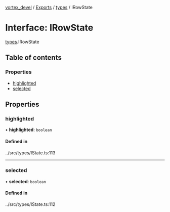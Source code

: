 [vortex_devel](../README.md) / [Exports](../modules.md) / [types](../modules/types.md) / IRowState

# Interface: IRowState

[types](../modules/types.md).IRowState

## Table of contents

### Properties

- [highlighted](types.IRowState.md#highlighted)
- [selected](types.IRowState.md#selected)

## Properties

### highlighted

• **highlighted**: `boolean`

#### Defined in

../src/types/IState.ts:113

___

### selected

• **selected**: `boolean`

#### Defined in

../src/types/IState.ts:112
